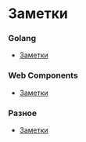 # Заметки

### Golang
- [Заметки](go/notes.md)
### Web Components
- [Заметки](webcomponents/notes.md)
### Разное
- [Заметки](other/notes.md)